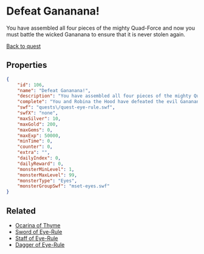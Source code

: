 # Defeat Gananana!

You have assembled all four pieces of the mighty Quad-Force and now you must battle the wicked Gananana to ensure that it is never stolen again.

[Back to quest](../quests.md)

## Properties

```json
{
    "id": 106,
    "name": "Defeat Gananana!",
    "description": "You have assembled all four pieces of the mighty Quad-Force and now you must battle the wicked Gananana to ensure that it is never stolen again.",
    "complete": "You and Robina the Hood have defeated the evil Gananana! Now the Quad-Force will be safe forever... or will it?!",
    "swf": "quests\/quest-eye-rule.swf",
    "swfX": "none",
    "maxSilver": 10,
    "maxGold": 200,
    "maxGems": 0,
    "maxExp": 50000,
    "minTime": 0,
    "counter": 0,
    "extra": "",
    "dailyIndex": 0,
    "dailyReward": 0,
    "monsterMinLevel": 1,
    "monsterMaxLevel": 99,
    "monsterType": "Eyes",
    "monsterGroupSwf": "mset-eyes.swf"
}
```

## Related

- [Ocarina of Thyme](../items/741-ocarina-of-thyme.md)
- [Sword of Eye-Rule](../items/742-sword-of-eye-rule.md)
- [Staff of Eye-Rule](../items/744-staff-of-eye-rule.md)
- [Dagger of Eye-Rule](../items/745-dagger-of-eye-rule.md)

